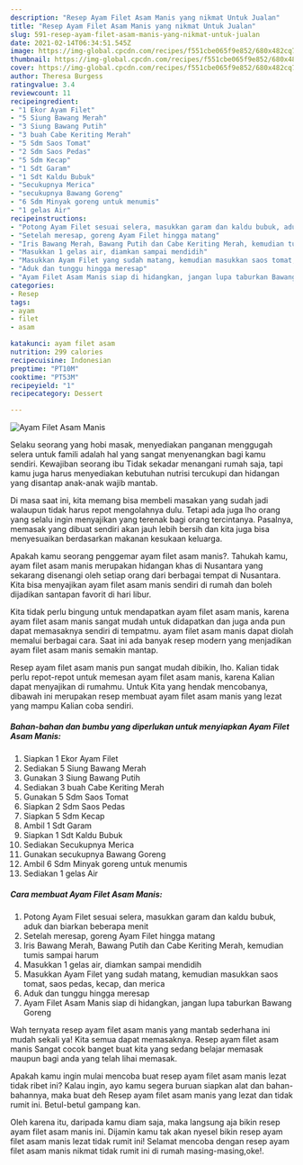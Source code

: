 ```yaml
---
description: "Resep Ayam Filet Asam Manis yang nikmat Untuk Jualan"
title: "Resep Ayam Filet Asam Manis yang nikmat Untuk Jualan"
slug: 591-resep-ayam-filet-asam-manis-yang-nikmat-untuk-jualan
date: 2021-02-14T06:34:51.545Z
image: https://img-global.cpcdn.com/recipes/f551cbe065f9e852/680x482cq70/ayam-filet-asam-manis-foto-resep-utama.jpg
thumbnail: https://img-global.cpcdn.com/recipes/f551cbe065f9e852/680x482cq70/ayam-filet-asam-manis-foto-resep-utama.jpg
cover: https://img-global.cpcdn.com/recipes/f551cbe065f9e852/680x482cq70/ayam-filet-asam-manis-foto-resep-utama.jpg
author: Theresa Burgess
ratingvalue: 3.4
reviewcount: 11
recipeingredient:
- "1 Ekor Ayam Filet"
- "5 Siung Bawang Merah"
- "3 Siung Bawang Putih"
- "3 buah Cabe Keriting Merah"
- "5 Sdm Saos Tomat"
- "2 Sdm Saos Pedas"
- "5 Sdm Kecap"
- "1 Sdt Garam"
- "1 Sdt Kaldu Bubuk"
- "Secukupnya Merica"
- "secukupnya Bawang Goreng"
- "6 Sdm Minyak goreng untuk menumis"
- "1 gelas Air"
recipeinstructions:
- "Potong Ayam Filet sesuai selera, masukkan garam dan kaldu bubuk, aduk dan biarkan beberapa menit"
- "Setelah meresap, goreng Ayam Filet hingga matang"
- "Iris Bawang Merah, Bawang Putih dan Cabe Keriting Merah, kemudian tumis sampai harum"
- "Masukkan 1 gelas air, diamkan sampai mendidih"
- "Masukkan Ayam Filet yang sudah matang, kemudian masukkan saos tomat, saos pedas, kecap, dan merica"
- "Aduk dan tunggu hingga meresap"
- "Ayam Filet Asam Manis siap di hidangkan, jangan lupa taburkan Bawang Goreng"
categories:
- Resep
tags:
- ayam
- filet
- asam

katakunci: ayam filet asam 
nutrition: 299 calories
recipecuisine: Indonesian
preptime: "PT10M"
cooktime: "PT53M"
recipeyield: "1"
recipecategory: Dessert

---
```



![Ayam Filet Asam Manis](https://img-global.cpcdn.com/recipes/f551cbe065f9e852/680x482cq70/ayam-filet-asam-manis-foto-resep-utama.jpg)

Selaku seorang yang hobi masak, menyediakan panganan menggugah selera untuk famili adalah hal yang sangat menyenangkan bagi kamu sendiri. Kewajiban seorang ibu Tidak sekadar menangani rumah saja, tapi kamu juga harus menyediakan kebutuhan nutrisi tercukupi dan hidangan yang disantap anak-anak wajib mantab.

Di masa  saat ini, kita memang bisa membeli masakan yang sudah jadi walaupun tidak harus repot mengolahnya dulu. Tetapi ada juga lho orang yang selalu ingin menyajikan yang terenak bagi orang tercintanya. Pasalnya, memasak yang dibuat sendiri akan jauh lebih bersih dan kita juga bisa menyesuaikan berdasarkan makanan kesukaan keluarga. 



Apakah kamu seorang penggemar ayam filet asam manis?. Tahukah kamu, ayam filet asam manis merupakan hidangan khas di Nusantara yang sekarang disenangi oleh setiap orang dari berbagai tempat di Nusantara. Kita bisa menyajikan ayam filet asam manis sendiri di rumah dan boleh dijadikan santapan favorit di hari libur.

Kita tidak perlu bingung untuk mendapatkan ayam filet asam manis, karena ayam filet asam manis sangat mudah untuk didapatkan dan juga anda pun dapat memasaknya sendiri di tempatmu. ayam filet asam manis dapat diolah memalui berbagai cara. Saat ini ada banyak resep modern yang menjadikan ayam filet asam manis semakin mantap.

Resep ayam filet asam manis pun sangat mudah dibikin, lho. Kalian tidak perlu repot-repot untuk memesan ayam filet asam manis, karena Kalian dapat menyajikan di rumahmu. Untuk Kita yang hendak mencobanya, dibawah ini merupakan resep membuat ayam filet asam manis yang lezat yang mampu Kalian coba sendiri.

<!--inarticleads1-->

##### Bahan-bahan dan bumbu yang diperlukan untuk menyiapkan Ayam Filet Asam Manis:

1. Siapkan 1 Ekor Ayam Filet
1. Sediakan 5 Siung Bawang Merah
1. Gunakan 3 Siung Bawang Putih
1. Sediakan 3 buah Cabe Keriting Merah
1. Gunakan 5 Sdm Saos Tomat
1. Siapkan 2 Sdm Saos Pedas
1. Siapkan 5 Sdm Kecap
1. Ambil 1 Sdt Garam
1. Siapkan 1 Sdt Kaldu Bubuk
1. Sediakan Secukupnya Merica
1. Gunakan secukupnya Bawang Goreng
1. Ambil 6 Sdm Minyak goreng untuk menumis
1. Sediakan 1 gelas Air




<!--inarticleads2-->

##### Cara membuat Ayam Filet Asam Manis:

1. Potong Ayam Filet sesuai selera, masukkan garam dan kaldu bubuk, aduk dan biarkan beberapa menit
1. Setelah meresap, goreng Ayam Filet hingga matang
1. Iris Bawang Merah, Bawang Putih dan Cabe Keriting Merah, kemudian tumis sampai harum
1. Masukkan 1 gelas air, diamkan sampai mendidih
1. Masukkan Ayam Filet yang sudah matang, kemudian masukkan saos tomat, saos pedas, kecap, dan merica
1. Aduk dan tunggu hingga meresap
1. Ayam Filet Asam Manis siap di hidangkan, jangan lupa taburkan Bawang Goreng




Wah ternyata resep ayam filet asam manis yang mantab sederhana ini mudah sekali ya! Kita semua dapat memasaknya. Resep ayam filet asam manis Sangat cocok banget buat kita yang sedang belajar memasak maupun bagi anda yang telah lihai memasak.

Apakah kamu ingin mulai mencoba buat resep ayam filet asam manis lezat tidak ribet ini? Kalau ingin, ayo kamu segera buruan siapkan alat dan bahan-bahannya, maka buat deh Resep ayam filet asam manis yang lezat dan tidak rumit ini. Betul-betul gampang kan. 

Oleh karena itu, daripada kamu diam saja, maka langsung aja bikin resep ayam filet asam manis ini. Dijamin kamu tak akan nyesel bikin resep ayam filet asam manis lezat tidak rumit ini! Selamat mencoba dengan resep ayam filet asam manis nikmat tidak rumit ini di rumah masing-masing,oke!.


